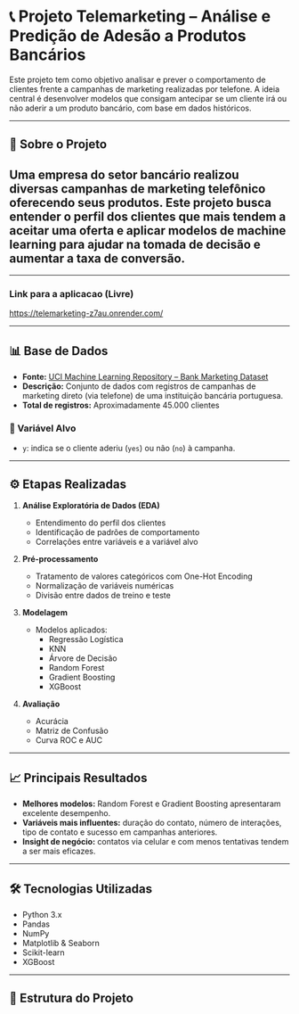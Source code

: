 
# 📞 Projeto Telemarketing – Análise e Predição de Adesão a Produtos Bancários

Este projeto tem como objetivo analisar e prever o comportamento de clientes frente a campanhas de marketing realizadas por telefone. A ideia central é desenvolver modelos que consigam antecipar se um cliente irá ou não aderir a um produto bancário, com base em dados históricos.

---

## 🧠 Sobre o Projeto

Uma empresa do setor bancário realizou diversas campanhas de marketing telefônico oferecendo seus produtos. Este projeto busca entender o perfil dos clientes que mais tendem a aceitar uma oferta e aplicar **modelos de machine learning** para ajudar na **tomada de decisão** e **aumentar a taxa de conversão**.
---

---

### Link para a aplicacao (Livre)
https://telemarketing-z7au.onrender.com/

---

## 📊 Base de Dados

- **Fonte:** [UCI Machine Learning Repository – Bank Marketing Dataset](https://archive.ics.uci.edu/ml/datasets/bank+marketing)
- **Descrição:** Conjunto de dados com registros de campanhas de marketing direto (via telefone) de uma instituição bancária portuguesa.
- **Total de registros:** Aproximadamente 45.000 clientes

### 🔎 Variável Alvo
- `y`: indica se o cliente aderiu (`yes`) ou não (`no`) à campanha.

---

## ⚙️ Etapas Realizadas

1. **Análise Exploratória de Dados (EDA)**
   - Entendimento do perfil dos clientes
   - Identificação de padrões de comportamento
   - Correlações entre variáveis e a variável alvo

2. **Pré-processamento**
   - Tratamento de valores categóricos com One-Hot Encoding
   - Normalização de variáveis numéricas
   - Divisão entre dados de treino e teste

3. **Modelagem**
   - Modelos aplicados:
     - Regressão Logística
     - KNN
     - Árvore de Decisão
     - Random Forest
     - Gradient Boosting
     - XGBoost

4. **Avaliação**
   - Acurácia
   - Matriz de Confusão
   - Curva ROC e AUC

---

## 📈 Principais Resultados

- **Melhores modelos:** Random Forest e Gradient Boosting apresentaram excelente desempenho.
- **Variáveis mais influentes:** duração do contato, número de interações, tipo de contato e sucesso em campanhas anteriores.
- **Insight de negócio:** contatos via celular e com menos tentativas tendem a ser mais eficazes.

---

## 🛠️ Tecnologias Utilizadas

- Python 3.x
- Pandas
- NumPy
- Matplotlib & Seaborn
- Scikit-learn
- XGBoost

---

## 📁 Estrutura do Projeto


